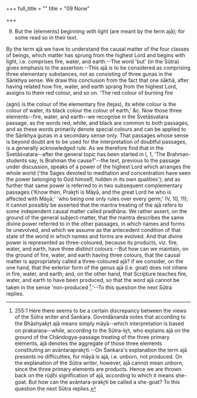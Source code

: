+++
full_title = ""
title = "09 None"

+++


9. But the (elements) beginning with light (are meant by the term ajā); for some read so in their text.

By the term ajā we have to understand the causal matter of the four classes of beings, which matter has sprung from the highest Lord and begins with light, i.e. comprises fire, water, and earth.--The word 'but' (in the Sūtra) gives emphasis to the assertion.--This ajā is to be considered as comprising three elementary substances, not as consisting of three guṇas in the Sānkhya sense. We draw this conclusion from the fact that one śākhā, after having related how fire, water, and earth sprang from the highest Lord, assigns to them red colour, and so on. 'The red colour of burning fire

 (agni) is the colour of the elementary fire (tejas), its white colour is the colour of water, its black colour the colour of earth,' &c. Now those three elements--fire, water, and earth--we recognise in the Śvetāśvatara passage, as the words red, white, and black are common to both passages, and as these words primarily denote special colours and can be applied to the Sānkhya guṇas in a secondary sense only. That passages whose sense is beyond doubt are to be used for the interpretation of doubtful passages, is a generally acknowledged rule. As we therefore find that in the Śvetāśvatara--after the general topic has been started in I, 1, 'The Brahman-students say, Is Brahman the cause?'--the text, previous to the passage under discussion, speaks of a power of the highest Lord which arranges the whole world ('the Sages devoted to meditation and concentration have seen the power belonging to God himself, hidden in its own qualities'); and as further that same power is referred to in two subsequent complementary passages ('Know then, Prakr̥ti is Māyā, and the great Lord he who is affected with Māyā;' 'who being one only rules over every germ;' IV, 10, 11); it cannot possibly be asserted that the mantra treating of the ajā refers to some independent causal matter called pradhāna. We rather assert, on the ground of the general subject-matter, that the mantra describes the same divine power referred to in the other passages, in which names and forms lie unevolved, and which we assume as the antecedent condition of that state of the world in which names and forms are evolved. And that divine power is represented as three-coloured, because its products, viz. fire, water, and earth, have three distinct colours.--But how can we maintain, on the ground of fire, water, and earth having three colours, that the causal matter is appropriately called a three-coloured ajā? if we consider, on the one hand, that the exterior form of the genus ajā (i.e. goat) does not inhere in fire, water, and earth; and, on the other hand, that Scripture teaches fire, water, and earth to have been produced, so that the word ajā cannot be taken in the sense 'non-produced [^fn_238].'--To this question the next Sūtra replies.

[^fn_238]: 255:1 Here there seems to be a certain discrepancy between the  views of the Sūtra writer and Śankara. Govindānanda notes that according to the Bhāshyakr̥t ajā means simply māyā--which interpretation is based on prakaraṇa--while, according to the Sūtra-kr̥t, who explains ajā on the ground of the Cḥāndogya-passage treating of the three primary elements, ajā denotes the aggregate of those three elements constituting an avāntaraprakr̥ti.--On Śankara's explanation the term ajā presents no difficulties, for māyā is ajā, i.e. unborn, not produced. On the explanation of the Sūtra writer, however, ajā cannot mean unborn, since the three primary elements are products. Hence we are thrown back on the rūḍḥi signification of ajā, according to which it means she-goat. But how can the avāntara-prakr̥ti be called a she-goat? To this question the next Sūtra replies.

